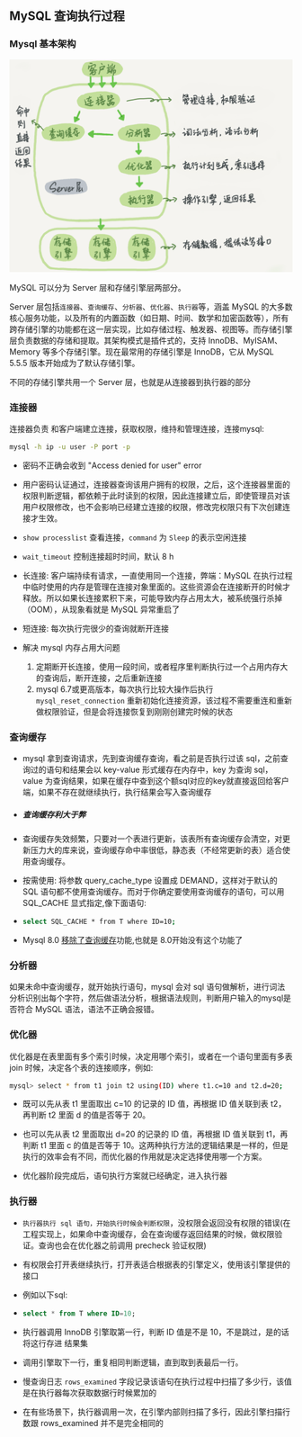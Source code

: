 ## MySQL 查询执行过程

### Mysql 基本架构

![img](./imgs/1.png)

MySQL 可以分为 Server 层和存储引擎层两部分。

Server 层包括`连接器`、`查询缓存`、`分析器`、`优化器`、`执行器`等，涵盖 MySQL 的大多数核心服务功能，以及所有的内置函数（如日期、时间、数学和加密函数等），所有跨存储引擎的功能都在这一层实现，比如存储过程、触发器、视图等。而存储引擎层负责数据的存储和提取。其架构模式是插件式的，支持 InnoDB、MyISAM、Memory 等多个存储引擎。现在最常用的存储引擎是 InnoDB，它从 MySQL 5.5.5 版本开始成为了默认存储引擎。

不同的存储引擎共用一个 Server 层，也就是从连接器到执行器的部分

### 连接器

连接器负责 和客户端建立连接，获取权限，维持和管理连接，连接mysql:

```bash
mysql -h ip -u user -P port -p
```

- 密码不正确会收到  "Access denied for user" error

- 用户密码认证通过，连接器查询该用户拥有的权限，之后，这个连接器里面的权限判断逻辑，都依赖于此时读到的权限，因此连接建立后，即使管理员对该用户权限修改，也不会影响已经建立连接的权限，修改完权限只有下次创建连接才生效。

- `show processlist` 查看连接，`command` 为 `Sleep` 的表示空闲连接

- `wait_timeout` 控制连接超时时间，默认 8 h

- 长连接: 客户端持续有请求，一直使用同一个连接，弊端：MySQL 在执行过程中临时使用的内存是管理在连接对象里面的。这些资源会在连接断开的时候才释放。所以如果长连接累积下来，可能导致内存占用太大，被系统强行杀掉（OOM），从现象看就是 MySQL 异常重启了

- 短连接: 每次执行完很少的查询就断开连接

- 解决 mysql 内存占用大问题

  1. 定期断开长连接，使用一段时间，或者程序里判断执行过一个占用内存大的查询后，断开连接，之后重新连接
  2. mysql 6.7或更高版本，每次执行比较大操作后执行  `mysql_reset_connection` 重新初始化连接资源，该过程不需要重连和重新做权限验证，但是会将连接恢复到刚刚创建完时候的状态

  

### 查询缓存

 - mysql 拿到查询请求，先到查询缓存查询，看之前是否执行过该 sql，之前查询过的语句和结果会以 key-value 形式缓存在内存中，key 为查询 sql，value 为查询结果，如果在缓存中查到这个额sql对应的key就直接返回给客户端，如果不存在就继续执行，执行结果会写入查询缓存
  
 - ##### 查询缓存利大于弊
  
 - 查询缓存失效频繁，只要对一个表进行更新，该表所有查询缓存会清空，对更新压力大的库来说，查询缓存命中率很低，静态表（不经常更新的表）适合使用查询缓存。

 - 按需使用: 将参数 query_cache_type 设置成 DEMAND，这样对于默认的 SQL 语句都不使用查询缓存。而对于你确定要使用查询缓存的语句，可以用 SQL_CACHE 显式指定,像下面语句:

 - ```bash
   select SQL_CACHE * from T where ID=10;
   ```
 - Mysql 8.0 [移除了查询缓存](https://mysqlserverteam.com/mysql-8-0-retiring-support-for-the-query-cache/)功能,也就是 8.0开始没有这个功能了 


### 分析器

如果未命中查询缓存，就开始执行语句，mysql 会对 sql 语句做解析，进行词法分析识别出每个字符，然后做语法分析，根据语法规则，判断用户输入的mysql是否符合 MySQL 语法，语法不正确会报错。

### 优化器

优化器是在表里面有多个索引时候，决定用哪个索引，或者在一个语句里面有多表 join 时候，决定各个表的连接顺序，例如:

```bash
mysql> select * from t1 join t2 using(ID) where t1.c=10 and t2.d=20;
```

- 既可以先从表 t1 里面取出 c=10 的记录的 ID 值，再根据 ID 值关联到表 t2，再判断 t2 里面 d 的值是否等于 20。

- 也可以先从表 t2 里面取出 d=20 的记录的 ID 值，再根据 ID 值关联到 t1，再判断 t1 里面 c 的值是否等于 10。这两种执行方法的逻辑结果是一样的，但是执行的效率会有不同，而优化器的作用就是决定选择使用哪一个方案。
- 优化器阶段完成后，语句执行方案就已经确定，进入执行器

### 执行器

- `执行器执行 sql 语句，开始执行时候会判断权限`，没权限会返回没有权限的错误(在工程实现上，如果命中查询缓存，会在查询缓存返回结果的时候，做权限验证。查询也会在优化器之前调用 precheck 验证权限)

- 有权限会打开表继续执行，打开表适合根据表的引擎定义，使用该引擎提供的接口

- 例如以下sql: 

- ```sql
  select * from T where ID=10;
  ```

- 执行器调用 InnoDB 引擎取第一行，判断 ID 值是不是 10，不是跳过，是的话将这行存进 结果集

- 调用引擎取下一行，重复相同判断逻辑，直到取到表最后一行。

- 慢查询日志 `rows_examined` 字段记录该语句在执行过程中扫描了多少行，该值是在执行器每次获取数据行时候累加的

- 在有些场景下，执行器调用一次，在引擎内部则扫描了多行，因此引擎扫描行数跟 rows_examined 并不是完全相同的



